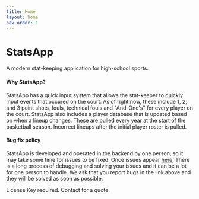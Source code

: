 ```yaml
---
title: Home
layout: home
nav_order: 1
---
```


# StatsApp
A modern stat-keeping application for high-school sports. 

#### Why StatsApp?
StatsApp has a quick input system that allows the stat-keeper to quickly input events that occured on the court. As of right now, these include 1, 2, and 3 point shots, fouls, technical fouls and "And-One's" for every player on the court. 
StatsApp also includes a player database that is updated based on when a lineup changes. These are pulled every year at the start of the basketball season. Incorrect lineups after the initial player roster is pulled.

#### Bug fix policy
StatsApp is developed and operated in the backend by one person, so it may take some time for issues to be fixed. Once issues appear [here](https://github.com/DiamondPG/StatsApp/issues), There is a long process of debugging and solving your issues and it can be a lot for one person to handle. We ask that you report bugs in the link above and they will be solved as soon as possible.



License Key required. Contact for a quote.
